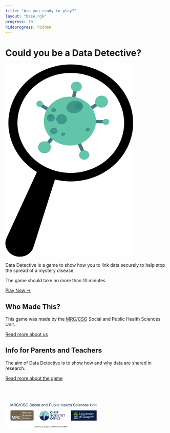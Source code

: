 ```yaml
---
title: "Are you ready to play?"
layout: "base.njk"
progress: 10
hideprogress: hidden
---
```



# Could you be a Data Detective?

<div class="two-column-home mb2">
  <div class="mb1 grid-column-2">
    <img class="bug" width="400px" height="600px" src="/img/bug.svg" alt="Newspaper showing crisis">
  </div>

  <div class="grid-column-1">

Data Detective is a game to show how you to link data securely to help stop the spread of a mystery disease.

The game should take no more than 10 minutes.


<a class="btn" href="/play">Play Now &rarr;</a>

  </div>
</div>


<div class=" mt1 grid grid-md-2 grid-column-gap-2">

<div class="text-container mb1">

## Who Made This?

This game was made by the <abbr title="Medical Research Council">MRC</abbr>/<abbr title="Chief Science Officer">CSO</abbr> Social and Public Health Sciences Unit.

<a target="_blank" href="https://www.gla.ac.uk/researchinstitutes/healthwellbeing/research/mrccsosocialandpublichealthsciencesunit/">Read more about us</a>



</div>

<div class="text-container mb1">

## Info for Parents and Teachers

The aim of Data Detective is to show how and why data are shared in research.

<a href="/about/">Read more about the game </a>

</div>

</div>


<div class="tac">

   <img width="300px" style="margin:3rem auto 0rem" src="/img/SPHSU-logo.png" alt="MRC/CSO Social and Public Health Sciences Unit">

 </div>